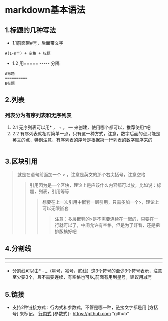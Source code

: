 ﻿# markdown基本语法
##  1.标题的几种写法
* 1.1前面带#号，后面带文字
```
#(1-n个) + 空格 + 标题
```
* 1.2 用===== ----- 分隔
```
A标题
==========
B标题
```

## 2.列表
### 列表分为有序列表和无序列表
1. 2.1 无序列表可以用* ， + ， — 来创建，使用哪个都可以，推荐使用*吧
2. 2.2 有序列表就相对简单一点，只有这一种方式，注意，数字后面的点只能是英文的点，特别注意，有序列表的序号是根据第一行列表的数字顺序来的
```
```

## 3.区块引用
> 就是在语句前面加一个 > ，注意是英文的那个右尖括号，注意空格
>> 引用因为是一个区块，理论上是应该什么内容都可以放，比如说：标题，列表，引用等等
>>> 想要在上一次引用中嵌套一层引用，只需多加一个>，理论上可以无限嵌套
>>>> 注意：多层嵌套的>是不需要连续在一起的，只要在一行就可以了，中间允许有空格，但是为了好看，还是把排版搞好吧

## 4.分割线
****
----
*  分割线可以由* - _（星号，减号，底线）这3个符号的至少3个符号表示，注意至少要3个，且不需要连续，有空格也可以,前面有用到星号，建议用减号

## 5.链接
*  支持2种链接方式：行内式和参数式，不管是哪一种，链接文字都是用 [方括号] 来标记。
[行内式](https://github.com)
[参数式] : https://github.com "github"